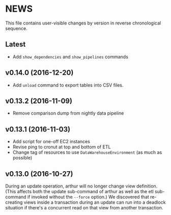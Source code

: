 # NEWS

This file contains user-visible changes by version in reverse chronological sequence.

## Latest

* Add `show_dependencies` and `show_pipelines` commands

## v0.14.0 (2016-12-20)

* Add `unload` command to export tables into CSV files.

## v0.13.2 (2016-11-09)

* Remove comparison dump from nightly data pipeline

## v0.13.1 (2016-11-03)

* Add script for one-off EC2 instances
* Revise ping to cronut at top and bottom of ETL
* Change tag of resources to use `DataWarehouseEnvironment` (as much as possible)

## v0.13.0 (2016-10-27)

During an update operation, arthur will no longer change view definition.
(This affects both the update sub-command of arthur as well as the etl sub-command
if invoked without the `--force` option.)
We discovered that re-creating views inside a transaction during an update
can run into a deadlock situation if there's a concurrent read on that view
from another transaction.
